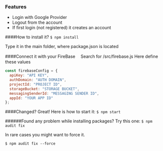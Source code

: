 ### Features
- Login with Google Provider
- Logout from the account
- If first login (not registered) it creates an account


####How to install it?
`$ npm install`

Type it in the main folder, where package.json is located

####Connect it with your FireBase　
Search for /src/firebase.js
Here define these values 

```javascript
const firebaseConfig = {
  apiKey: "API KEY",
  authDomain: "AUTH DOMAIN",
  projectId: "PROJECT ID",
  storageBucket: "STORAGE BUCKET",
  messagingSenderId: "MESSAGING SENDER ID",
  appId: "YOUR APP ID"
};
```
####Changed? Great! Here is how to start it:
`$ npm start`

######Found any problem while installing packages? Try this one:
`$ npm audit fix`

In rare cases you might want to force it. 

`$ npm audit fix --force`
